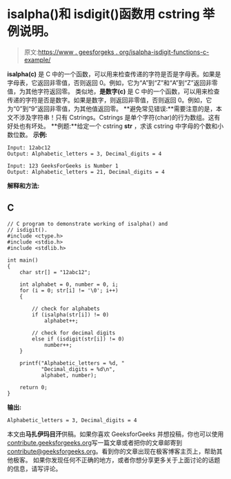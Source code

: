 # isalpha()和 isdigit()函数用 cstring 举例说明。

> 原文:[https://www . geesforgeks . org/isalpha-isdigit-functions-c-example/](https://www.geeksforgeeks.org/isalpha-isdigit-functions-c-example/)

**isalpha(c)** 是 C 中的一个函数，可以用来检查传递的字符是否是字母表。如果是字母表，它返回非零值，否则返回 0。例如，它为“A”到“Z”和“A”到“Z”返回非零值，为其他字符返回零。
类似地，**是数字(c)** 是 C 中的一个函数，可以用来检查传递的字符是否是数字。如果是数字，则返回非零值，否则返回 0。例如，它为“0”到“9”返回非零值，为其他值返回零。
**避免常见错误:**需要注意的是，本文不涉及字符串！只有 Cstrings。Cstrings 是单个字符(char)的行为数组。这有好处也有坏处。
**例题:**给定一个 cstring **str** ，求该 cstring 中字母的个数和小数位数。
**示例:**

```
Input: 12abc12
Output: Alphabetic_letters = 3, Decimal_digits = 4

Input: 123 GeeksForGeeks is Number 1
Output: Alphabetic_letters = 21, Decimal_digits = 4

```

**解释和方法:**

## C

```
// C program to demonstrate working of isalpha() and
// isdigit().
#include <ctype.h>
#include <stdio.h>
#include <stdlib.h>

int main()
{
    char str[] = "12abc12";

    int alphabet = 0, number = 0, i;
    for (i = 0; str[i] != '\0'; i++)
    {

        // check for alphabets
        if (isalpha(str[i]) != 0)
            alphabet++;

        // check for decimal digits
        else if (isdigit(str[i]) != 0)
            number++;
    }

    printf("Alphabetic_letters = %d, "
           "Decimal_digits = %d\n",
           alphabet, number);

    return 0;
}
```

**输出:**

```
Alphabetic_letters = 3, Decimal_digits = 4

```

本文由**马扎伊玛目汗**供稿。如果你喜欢 GeeksforGeeks 并想投稿，你也可以使用[contribute.geeksforgeeks.org](http://www.contribute.geeksforgeeks.org)写一篇文章或者把你的文章邮寄到 contribute@geeksforgeeks.org。看到你的文章出现在极客博客主页上，帮助其他极客。
如果你发现任何不正确的地方，或者你想分享更多关于上面讨论的话题的信息，请写评论。
